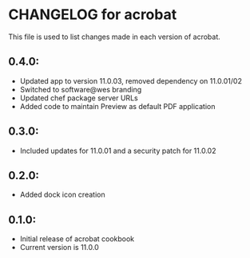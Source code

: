 # CHANGELOG for acrobat

This file is used to list changes made in each version of acrobat.

## 0.4.0:

* Updated app to version 11.0.03, removed dependency on 11.0.01/02
* Switched to software@wes branding
* Updated chef package server URLs
* Added code to maintain Preview as default PDF application

## 0.3.0:

* Included updates for 11.0.01 and a security patch for 11.0.02

## 0.2.0:

* Added dock icon creation

## 0.1.0:

* Initial release of acrobat cookbook
* Current version is 11.0.0